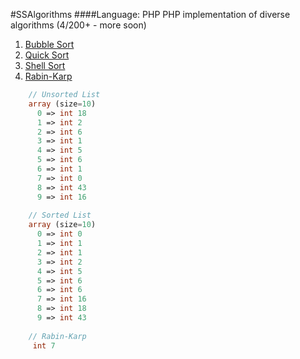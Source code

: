 #SSAlgorithms
####Language: PHP 
PHP implementation of diverse algorithms (4/200+ - more soon)

1. [Bubble Sort](https://github.com/sschiau/SSAlgorithms-PHP/blob/master/SSAlgorithms.php#L78)
2. [Quick Sort](https://github.com/sschiau/SSAlgorithms-PHP/blob/master/SSAlgorithms.php#L106)
3. [Shell Sort](https://github.com/sschiau/SSAlgorithms-PHP/blob/master/SSAlgorithms.php#L131)
4. [Rabin-Karp](https://github.com/sschiau/SSAlgorithms-PHP/blob/master/SSAlgorithms.php#L177)

```PHP
	// Unsorted List
	array (size=10)
	  0 => int 18
	  1 => int 2
	  2 => int 6
	  3 => int 1
	  4 => int 5
	  5 => int 6
	  6 => int 1
	  7 => int 0
	  8 => int 43
	  9 => int 16
	
	// Sorted List 
	array (size=10)
	  0 => int 0
	  1 => int 1
	  2 => int 1
	  3 => int 2
	  4 => int 5
	  5 => int 6
	  6 => int 6
	  7 => int 16
	  8 => int 18
	  9 => int 43
	  
	// Rabin-Karp
	 int 7
```
